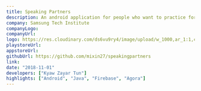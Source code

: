 ```yaml
---
title: Speaking Partners
description: An android application for people who want to practice foreign language.
company: Samsung Tech Institute
companyLogo:
companyUrl:
logo: https://res.cloudinary.com/ds6vu9ry4/image/upload/w_1000,ar_1:1,c_fill,g_auto,e_art:hokusai/v1722996505/projects/18_uiitph.png
playstoreUrl:
appstoreUrl:
githubUrl: https://github.com/mixin27/speakingpartners
link:
date: "2018-11-01"
developers: ["Kyaw Zayar Tun"]
highlights: ["Android", "Java", "Firebase", "Agora"]
---
```

